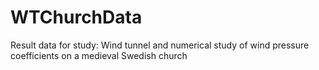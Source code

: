 # WTChurchData
Result data for study: Wind tunnel and numerical study of wind pressure coefficients on a medieval Swedish church
